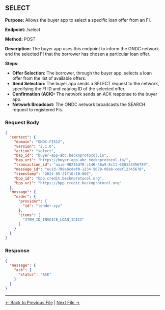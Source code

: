 ## SELECT

**Purpose:** Allows the buyer app to select a specific loan offer from an FI.

**Endpoint:** /select

**Method:** POST

**Description:** The buyer app uses this endpoint to inform the ONDC network and the selected FI that the borrower has chosen a particular loan offer.

**Steps:**
  - **Offer Selection:** The borrower, through the buyer app, selects a loan offer from the list of available offers.
  - **Send Selection:** The buyer app sends a SELECT request to the network, specifying the FI ID and catalog ID of the selected offer.
  - **Confirmation (ACK):** The network sends an ACK response to the buyer app.
  - **Network Broadcast:** The ONDC network broadcasts the SEARCH request to registered FIs.


### Request Body

``` json
{
  "context": {
    "domain": "ONDC:FIS12",
    "version": "2.1.0",
    "action": "select",
    "bap_id": "buyer-app-abc.becknprotocol.io",
    "bap_uri": "https://buyer-app-abc.becknprotocol.io/",
    "transaction_id": "uuid-90215d70-c146-48a9-8c11-680123456789",
    "message_id": "uuid-789abcdef0-1234-5678-90ab-cdef12345678",
    "timestamp": "2024-05-21T10:10:00Z",
    "bpp_id": "bpp.credit.becknprotocol.org",
    "bpp_uri": "https://bpp.credit.becknprotocol.org"
  },
  "message": {
    "order": {
      "provider": {
        "id": "lender-xyz" 
      },
      "items": [
        "ITEM_ID_INVOICE_LOAN_ICICI"
      ]
    }
  }
}
```

### Response

```json
{
  "message": {
    "ack": {
      "status": "ACK"
    }
  }
}
```


---

<p align="center">

[← Back to Previous File](on_search.md) | [Next File →](on_select.md)

</p>

